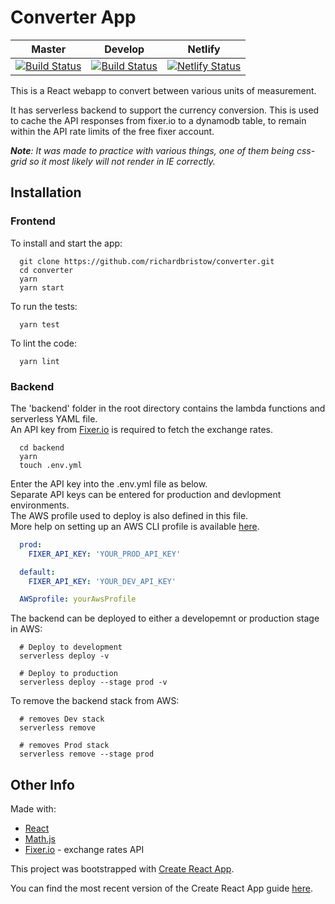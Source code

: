 # Converter App

| Master |  Develop | Netlify |
| :---: | :---: | :--: |
[![Build Status](https://travis-ci.com/richardbristow/converter.svg?token=amuuYP2DpkFefHYPc6eb&branch=master)](https://travis-ci.com/richardbristow/converter) | [![Build Status](https://travis-ci.com/richardbristow/converter.svg?token=amuuYP2DpkFefHYPc6eb&branch=develop)](https://travis-ci.com/richardbristow/converter) | [![Netlify Status](https://api.netlify.com/api/v1/badges/651c9d62-6348-4631-b5fa-d0eb79517db7/deploy-status)](https://app.netlify.com/sites/converter-app/deploys)
This is a React webapp to convert between various units of measurement.

It has serverless backend to support the currency conversion. This is used to cache the API responses from fixer.io to a dynamodb table, to remain within the API rate limits of the free fixer account.

***Note**: It was made to practice with various things, one of them being css-grid so it most likely will not render in IE correctly.*

## Installation

### Frontend

To install and start the app:

```shell
  git clone https://github.com/richardbristow/converter.git
  cd converter
  yarn
  yarn start
```

To run the tests:

```shell
  yarn test
```

To lint the code:

```shell
  yarn lint
```

### Backend

The 'backend' folder in the root directory contains the lambda functions and serverless YAML file.\
An API key from [Fixer.io](http://fixer.io) is required to fetch the exchange rates.

```shell
  cd backend
  yarn
  touch .env.yml
```

Enter the API key into the .env.yml file as below.\
Separate API keys can be entered for production and devlopment environments.\
The AWS profile used to deploy is also defined in this file.\
More help on setting up an AWS CLI profile is available [here](https://docs.aws.amazon.com/cli/latest/userguide/cli-chap-getting-started.html).

```yaml
  prod:
    FIXER_API_KEY: 'YOUR_PROD_API_KEY'

  default:
    FIXER_API_KEY: 'YOUR_DEV_API_KEY'

  AWSprofile: yourAwsProfile
```

The backend can be deployed to either a developemnt or production stage in AWS:

```shell
  # Deploy to development
  serverless deploy -v

  # Deploy to production
  serverless deploy --stage prod -v
```

To remove the backend stack from AWS:

```shell
  # removes Dev stack
  serverless remove

  # removes Prod stack
  serverless remove --stage prod
```

## Other Info

Made with:

- [React](https://facebook.github.io/react/)
- [Math.js](http://mathjs.org/)
- [Fixer.io](http://fixer.io) - exchange rates API

This project was bootstrapped with [Create React App](https://github.com/facebookincubator/create-react-app).

You can find the most recent version of the Create React App guide [here](https://github.com/facebookincubator/create-react-app/blob/master/packages/react-scripts/template/README.md).
